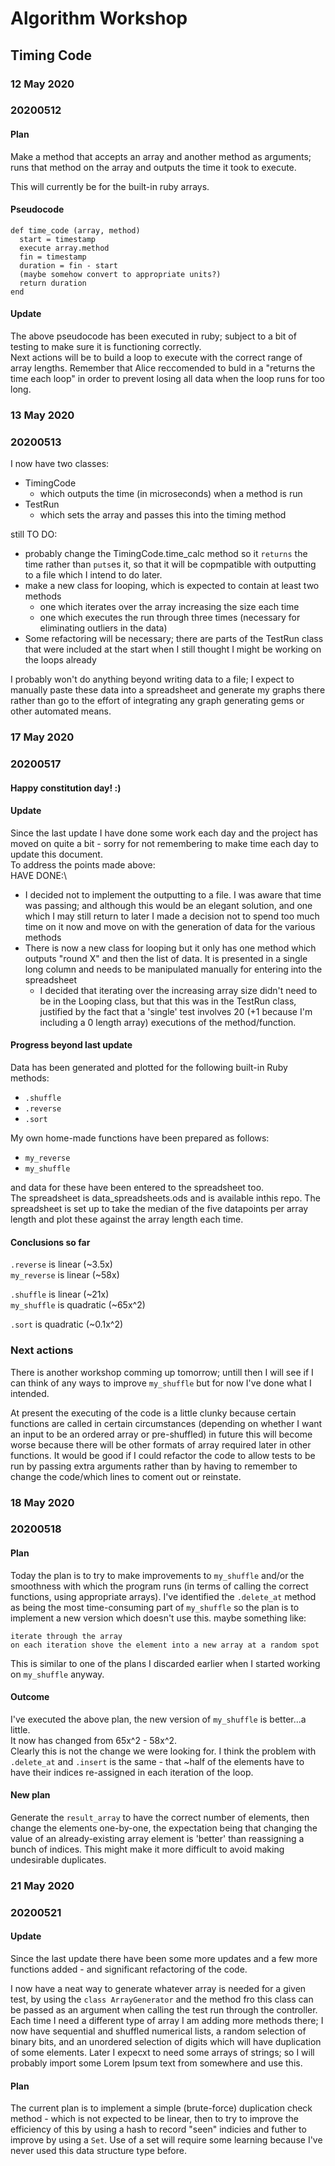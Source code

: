 # Algorithm Workshop

## Timing Code
### 12 May 2020
### 20200512
#### Plan

Make a method that accepts an array and another method as arguments; runs that method on the array and outputs the time it took to execute.

This will currently be for the built-in ruby arrays.

#### Pseudocode

```
def time_code (array, method)
  start = timestamp
  execute array.method
  fin = timestamp
  duration = fin - start
  (maybe somehow convert to appropriate units?)
  return duration
end
```
 #### Update
 The above pseudocode has been executed in ruby; subject to a bit of testing to make sure it is functioning correctly.\
 Next actions will be to build a loop to execute with the correct range of array lengths. Remember that Alice reccomended to buld in a "returns the time each loop" in order to prevent losing all data when the loop runs for too long.

### 13 May 2020
### 20200513
I now have two classes:
- TimingCode 
    - which outputs the time (in microseconds) when a method is run
- TestRun 
   - which sets the array and passes this into the timing method

still TO DO:
- probably change the TimingCode.time_calc method so it `returns` the time rather than `puts`es it, so that it will be copmpatible with outputting to a file which I intend to do later.
- make a new class for looping, which is expected to contain at least two methods
    - one which iterates over the array increasing the size each time
    - one which executes the run through three times (necessary for eliminating outliers in the data)
- Some refactoring will be necessary; there are parts of the TestRun class that were included at the start when I still thought I might be working on the loops already

I probably won't do anything beyond writing data to a file; I expect to manually paste these data into a spreadsheet and generate my graphs there rather than go to the effort of integrating any graph generating gems or other automated means.

### 17 May 2020
### 20200517
#### Happy constitution day! :)
#### Update

Since the last update I have done some work each day and the project has moved on quite a bit - sorry for not remembering to make time each day to update this document.\
To address the points made above:\
HAVE DONE:\
- I decided not to implement the outputting to a file. I was aware that time was passing; and although this would be an elegant solution, and one which I may still return to later I made a decision not to spend too much time on it now and move on with the generation of data for the various methods
- There is now a new class for looping but it only has one method which outputs "round X" and then the list of data. It is presented in a single long column and needs to be manipulated manually for entering into the spreadsheet
    - I decided that iterating over the increasing array size didn't need to be in the Looping class, but that this was in the TestRun class, justified by the fact that a 'single' test involves 20 (+1 because I'm including a 0 length array) executions of the method/function.

#### Progress beyond last update

Data has been generated and plotted for the following built-in Ruby methods:
- `.shuffle`
- `.reverse`
- `.sort`

My own home-made functions have been prepared as follows:
- `my_reverse`
- `my_shuffle`

and data for these have been entered to the spreadsheet too.\
The spreadsheet is data_spreadsheets.ods and is available inthis repo. The spreadsheet is set up to take the median of the five datapoints per array length and plot these against the array length each time. 

#### Conclusions so far
`.reverse` is linear (~3.5x)\
`my_reverse` is linear (~58x)

`.shuffle` is linear (~21x)\
`my_shuffle` is quadratic (~65x^2)

`.sort` is quadratic (~0.1x^2)

### Next actions
There is another workshop comming up tomorrow; untill then I will see if I can think of any ways to improve `my_shuffle` but for now I've done what I intended.

At present the executing of the code is a little clunky because certain functions are called in certain circumstances (depending on whether I want an input to be an ordered array or pre-shuffled) in future this will become worse because there will be other formats of array required later in other functions. It would be good if I could refactor the code to allow tests to be run by passing extra arguments rather than by having to remember to change the code/which lines to coment out or reinstate.

### 18 May 2020
### 20200518
#### Plan
Today the plan is to try to make improvements to `my_shuffle` and/or the smoothness with which the program runs (in terms of calling the correct functions, using appropriate arrays).
I've identified the `.delete_at` method as being the most time-consuming part of `my_shuffle` so the plan is to implement a new version which doesn't use this. maybe something like:
```
iterate through the array
on each iteration shove the element into a new array at a random spot
```
This is similar to one of the plans I discarded earlier when I started working on `my_shuffle` anyway.

#### Outcome
I've executed the above plan, the new version of `my_shuffle` is better...a little.\
It now has changed from 65x^2 - 58x^2.\
Clearly this is not the change we were looking for. I think the problem with `.delete_at` and `.insert` is the same - that ~half of the elements have to have their indices re-assigned in each iteration of the loop. 

#### New plan
Generate the `result_array` to have the correct number of elements, then change the elements one-by-one, the expectation being that changing the value of an already-existing array element is 'better' than reassigning a bunch of indices. This might make it more difficult to avoid making undesirable duplicates.

### 21 May 2020
### 20200521
#### Update
Since the last update there have been some more updates and a few more functions added - and significant refactoring of the code. 

I now have a neat way to generate whatever array is needed for a given test, by using the `class ArrayGenerator` and the method fro this class can be passed as an argument when calling the test run through the controller. Each time I need a different type of array I am adding more methods there; I now have sequential and shuffled numerical lists, a random selection of binary bits, and an unordered selection of digits which will have duplication of some elements. Later I expecxt to need some arrays of strings; so I will probably import some Lorem Ipsum text from somewhere and use this.

#### Plan
The current plan is to implement a simple (brute-force) duplication check method - which is not expected to be linear, then to try to improve the efficiency of this by using a hash to record "seen" indicies and futher to improve by using a `Set`. Use of a set will require some learning because I've never used this data structure type before.